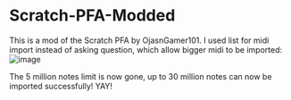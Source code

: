 # Scratch-PFA-Modded
This is a mod of the Scratch PFA by OjasnGamer101. 
I used list for midi import instead of asking question, which allow bigger midi to be imported: 
![image](https://github.com/sudo-000/Scratch-PFA-Modded/assets/107282563/2ac8588b-4834-4737-9b69-b29c8d667b68)

The 5 million notes limit is now gone, up to 30 million notes can now be imported successfully! YAY! 
